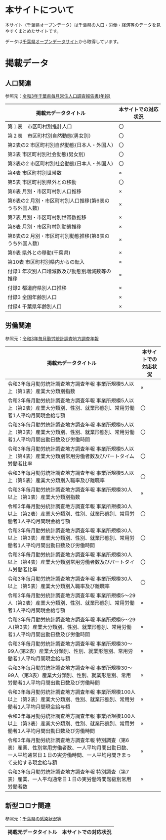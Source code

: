 # 本サイトについて
本サイト（千葉県オープンデータ）は千葉県の人口・労働・経済等のデータを見やすくまとめたサイトです。

データは[千葉県オープンデータサイト](https://www.pref.chiba.lg.jp/gyoukaku/opendata/index.html)から取得しています。

# 掲載データ

## 人口関連
参照元：[令和3年千葉県毎月常住人口調査報告書(年報)](https://www.pref.chiba.lg.jp/toukei/opendata/joujuu/opendata-joujuu-2021-index.html)

|  掲載元データタイトル  |  本サイトでの対応状況  |
| ---- | ---- |
|第１表　市区町村別推計人口|〇|
|第２表　市区町村別自然動態(男女別）|〇|
|第2表の2 市区町村別自然動態(日本人・外国人）|〇|
|第3表 市区町村別社会動態(男女別)|〇|
|第3表の2 市区町村別社会動態(日本人・外国人)|〇|
|第4表 市区町村別世帯数|×|
|第5表 市区町村別県外との移動|〇|
|第6表 月別・市区町村別人口推移|×|
|第6表の2 月別・市区町村別人口推移(第6表のうち外国人数)|×|
|第7表 月別・市区町村別世帯数推移|×|
|第8表 月別・市区町村別動態推移|×|
|第8表の2 月別・市区町村別動態推移(第8表のうち外国人数)|×|
|第9表 県外との移動(千葉県)|×|
|第10表 市区町村別県内からの転入|×|
|付録1 年次別人口増減数及び動態別増減数等の推移|×|
|付録2 都道府県別人口推移|×|
|付録3 全国年齢別人口|×|
|付録4 千葉県年齢別人口|×|

## 労働関連
参照元：[令和3年毎月勤労統計調査地方調査年報](https://www.pref.chiba.lg.jp/toukei/opendata/kinrou-chihou/opendata-r3-nenpou-index.html)

|  掲載元データタイトル  |  本サイトでの対応状況  |
| ---- | ---- |
|令和3年毎月勤労統計調査地方調査年報 事業所規模5人以上（第1表）産業大分類別指数|×|
|令和3年毎月勤労統計調査地方調査年報 事業所規模5人以上（第2表）産業大分類別、性別、就業形態別、常用労働者1人平均月間現金給与額|〇|
|令和3年毎月勤労統計調査地方調査年報 事業所規模5人以上（第3表）産業大分類別、性別、就業形態別、常用労働者1人平均月間出勤日数及び労働時間|〇|
|令和3年毎月勤労統計調査地方調査年報 事業所規模5人以上（第4表）産業大分類別常用労働者数及びパートタイム労働者比率|〇|
|令和3年毎月勤労統計調査地方調査年報 事業所規模5人以上（第5表）産業大分類別入職率及び離職率|〇|
|令和3年毎月勤労統計調査地方調査年報 事業所規模30人以上（第1表）産業大分類別指数|×|
|令和3年毎月勤労統計調査地方調査年報 事業所規模30人以上（第2表）産業大分類別、性別、就業形態別、常用労働者1人平均月間現金給与額|〇|
|令和3年毎月勤労統計調査地方調査年報 事業所規模30人以上（第3表）産業大分類別、性別、就業形態別、常用労働者1人平均月間出勤日数及び労働時間|〇|
|令和3年毎月勤労統計調査地方調査年報 事業所規模30人以上（第4表）産業大分類別常用労働者数及びパートタイム労働者比率|〇|
|令和3年毎月勤労統計調査地方調査年報 事業所規模30人以上（第5表）産業大分類別入職率及び離職率|〇|
|令和3年毎月勤労統計調査地方調査年報 事業所規模5～29人（第2表）産業大分類別、性別、就業形態別、常用労働者1人平均月間現金給与額|×|
|令和3年毎月勤労統計調査地方調査年報 事業所規模5～29人(第3表）産業大分類別、性別、就業形態別、常用労働者1人平均月間出勤日数及び労働時間|×|
|令和3年毎月勤労統計調査地方調査年報 事業所規模30～99人(第2表）産業大分類別、性別、就業形態別、常用労働者1人平均月間現金給与額|×|
|令和3年毎月勤労統計調査地方調査年報 事業所規模30～99人（第3表）産業大分類別、性別、就業形態別、常用労働者1人平均月間出勤日数及び労働時間|×|
|令和3年毎月勤労統計調査地方調査年報 事業所規模100人以上（第2表）産業大分類別、性別、就業形態別、常用労働者1人平均月間現金給与額|×|
|令和3年毎月勤労統計調査地方調査年報 事業所規模100人以上（第3表）産業大分類別、性別、就業形態別、常用労働者1人平均月間出勤日数及び労働時間|×|
|令和3年毎月勤労統計調査地方調査年報 特別調査（第6表）産業、性別常用労働者数、一人平均月間出勤日数、一人平均通常日１日の実労働時間、一人平均月間きまって支給する現金給与額|×|
|令和3年毎月勤労統計調査地方調査年報 特別調査（第7表）産業、一人平均通常日１日の実労働時間階級別常用労働者数|×|

## 新型コロナ関連
参照元：[千葉県の感染状況等](https://www.pref.chiba.lg.jp/kenfuku/kansenshou/ncov/kansen-shiyo-sihyou.html)

|  掲載元データタイトル  |  本サイトでの対応状況  |
| ---- | ---- |
